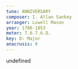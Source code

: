 ```yaml
---
tune: ANNIVERSARY
composer: I. Allan Sankey
arranger: Lowell Mason
year: 1786-1853
meter: 7.6.7.6.D.
key: D♭ Major
anacrusis: 0
---
```

undefined